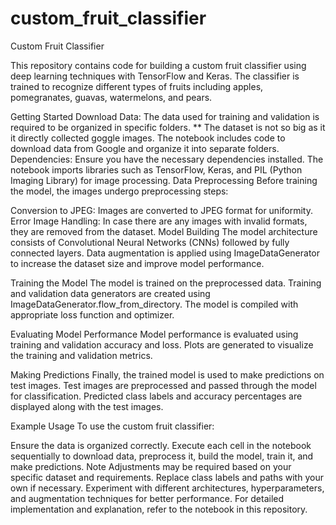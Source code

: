 # custom_fruit_classifier

Custom Fruit Classifier

This repository contains code for building a custom fruit classifier using deep learning techniques with TensorFlow and Keras. The classifier is trained to recognize different types of fruits including apples, pomegranates, guavas, watermelons, and pears.

Getting Started
Download Data: The data used for training and validation is required to be organized in specific folders. 
** The dataset is not so big as it it directly collected goggle images.
The notebook includes code to download data from Google and organize it into separate folders.
Dependencies: Ensure you have the necessary dependencies installed. The notebook imports libraries such as TensorFlow, Keras, and PIL (Python Imaging Library) for image processing.
Data Preprocessing
Before training the model, the images undergo preprocessing steps:

Conversion to JPEG: Images are converted to JPEG format for uniformity.
Error Image Handling: In case there are any images with invalid formats, they are removed from the dataset.
Model Building
The model architecture consists of Convolutional Neural Networks (CNNs) followed by fully connected layers. Data augmentation is applied using ImageDataGenerator to increase the dataset size and improve model performance.

Training the Model
The model is trained on the preprocessed data. Training and validation data generators are created using ImageDataGenerator.flow_from_directory. The model is compiled with appropriate loss function and optimizer.

Evaluating Model Performance
Model performance is evaluated using training and validation accuracy and loss. Plots are generated to visualize the training and validation metrics.

Making Predictions
Finally, the trained model is used to make predictions on test images. Test images are preprocessed and passed through the model for classification. Predicted class labels and accuracy percentages are displayed along with the test images.

Example Usage
To use the custom fruit classifier:

Ensure the data is organized correctly.
Execute each cell in the notebook sequentially to download data, preprocess it, build the model, train it, and make predictions.
Note
Adjustments may be required based on your specific dataset and requirements.
Replace class labels and paths with your own if necessary.
Experiment with different architectures, hyperparameters, and augmentation techniques for better performance.
For detailed implementation and explanation, refer to the notebook in this repository.
